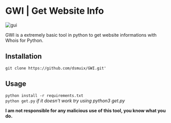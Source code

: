 # GWI | Get Website Info
![gui](https://i.imgur.com/Rr5GB7v.jpg)

GWI is a extremely basic tool in python to get website informations with Whois for Python.

## Installation
`git clone https://github.com/dsmuix/GWI.git'`

## Usage
`python install -r requirements.txt`  
`python get.py` *if it doesn't work try using python3 get.py*

**I am not responsible for any malicious use of this tool, you know what you do.**

